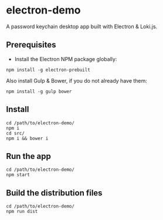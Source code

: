 # electron-demo

A password keychain desktop app built with Electron & Loki.js.

## Prerequisites

 - Install the Electron NPM package globally:

```shell
npm install -g electron-prebuilt
```

Also install Gulp & Bower, if you do not already have them:

```shell
npm install -g gulp bower
```

## Install

```shell
cd /path/to/electron-demo/
npm i
cd src/
npm i && bower i
```

## Run the app

```shell
cd /path/to/electron-demo/
npm start
```

## Build the distribution files

```shell
cd /path/to/electron-demo/
npm run dist
```
